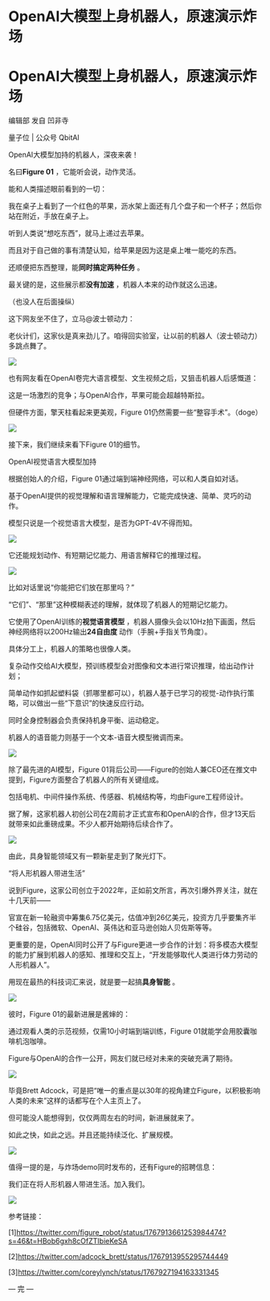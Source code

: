 # OpenAI大模型上身机器人，原速演示炸场

# OpenAI大模型上身机器人，原速演示炸场

编辑部 发自 凹非寺

量子位 | 公众号 QbitAI

OpenAI大模型加持的机器人，深夜来袭！

名曰**Figure 01** ，它能听会说，动作灵活。

能和人类描述眼前看到的一切：

我在桌子上看到了一个红色的苹果，沥水架上面还有几个盘子和一个杯子；然后你站在附近，手放在桌子上。

听到人类说“想吃东西”，就马上递过去苹果。

而且对于自己做的事有清楚认知，给苹果是因为这是桌上唯一能吃的东西。

还顺便把东西整理，能**同时搞定两种任务** 。

最关键的是，这些展示都**没有加速** ，机器人本来的动作就这么迅速。

（也没人在后面操纵）

这下网友坐不住了，立马@波士顿动力：

老伙计们，这家伙是真来劲儿了。咱得回实验室，让以前的机器人（波士顿动力）多跳点舞了。

![](https://inews.gtimg.com/news_bt/OMPNUopyHB2NNcyZrqidueZFjqNoP9p9lPyCc8TNUON_YAA/1000)

也有网友看在OpenAI卷完大语言模型、文生视频之后，又狙击机器人后感慨道：

这是一场激烈的竞争；与OpenAl合作，苹果可能会超越特斯拉。

但硬件方面，擎天柱看起来更美观，Figure 01仍然需要一些“整容手术”。（doge）

![](https://inews.gtimg.com/news_bt/OLGy_C2PKaRW3jfC9zlkHEo4r9-6-53IeCd_Izp1zUYEIAA/1000)

接下来，我们继续来看下Figure 01的细节。

OpenAI视觉语言大模型加持

根据创始人的介绍，Figure 01通过端到端神经网络，可以和人类自如对话。

基于OpenAI提供的视觉理解和语言理解能力，它能完成快速、简单、灵巧的动作。

模型只说是一个视觉语言大模型，是否为GPT-4V不得而知。

![](https://inews.gtimg.com/news_bt/OHzP0hzj7RyALYE30Dz1DJZYalX7HhoJTj19OXmvCSloUAA/1000)

它还能规划动作、有短期记忆能力、用语言解释它的推理过程。

![](https://inews.gtimg.com/news_bt/OjTGtMbWbxV5QTb8ED68u9oe_wdFLre4Fxe2eLKeFHnIQAA/1000)

比如对话里说“你能把它们放在那里吗？”

“它们”、“那里”这种模糊表述的理解，就体现了机器人的短期记忆能力。

它使用了OpenAI训练的**视觉语言模型** ，机器人摄像头会以10Hz拍下画面，然后神经网络将以200Hz输出**24自由度**
动作（手腕+手指关节角度）。

具体分工上，机器人的策略也很像人类。

复杂动作交给AI大模型，预训练模型会对图像和文本进行常识推理，给出动作计划；

简单动作如抓起塑料袋（抓哪里都可以），机器人基于已学习的视觉-动作执行策略，可以做出一些“下意识”的快速反应行动。

同时全身控制器会负责保持机身平衡、运动稳定。

机器人的语音能力则基于一个文本-语音大模型微调而来。

![](https://inews.gtimg.com/news_bt/OsVi1tNmfGbEuXniT41WWbtHjt41-64-rkwH2TaUk4HXIAA/1000)

除了最先进的AI模型，Figure 01背后公司——Figure的创始人兼CEO还在推文中提到，Figure方面整合了机器人的所有关键组成。

包括电机、中间件操作系统、传感器、机械结构等，均由Figure工程师设计。

据了解，这家机器人初创公司在2周前才正式宣布和OpenAI的合作，但才13天后就带来如此重磅成果。不少人都开始期待后续合作了。

![](https://inews.gtimg.com/news_bt/On6mIk_knMu8OEcXDzaEjxzBafpSE0PCuzkaB3YMN3c-sAA/1000)

由此，具身智能领域又有一颗新星走到了聚光灯下。

“将人形机器人带进生活”

说到Figure，这家公司创立于2022年，正如前文所言，再次引爆外界关注，就在十几天前——

官宣在新一轮融资中筹集6.75亿美元，估值冲到26亿美元，投资方几乎要集齐半个硅谷，包括微软、OpenAI、英伟达和亚马逊创始人贝佐斯等等。

更重要的是，OpenAI同时公开了与Figure更进一步合作的计划：将多模态大模型的能力扩展到机器人的感知、推理和交互上，“开发能够取代人类进行体力劳动的人形机器人”。

用现在最热的科技词汇来说，就是要一起搞**具身智能** 。

![](https://inews.gtimg.com/news_bt/OnY5mct7FmN2qzxfB3DRTch7LpWsrJ3a9iK1cmLMg6yJIAA/1000)

彼时，Figure 01的最新进展是酱婶的：

通过观看人类的示范视频，仅需10小时端到端训练，Figure 01就能学会用胶囊咖啡机泡咖啡。

Figure与OpenAI的合作一公开，网友们就已经对未来的突破充满了期待。

![](https://inews.gtimg.com/news_bt/OVNS0s-TXIE11Wliv1ZJcQXT4Nnwx03fFKMImOvex_YioAA/1000)

毕竟Brett Adcock，可是把“唯一的重点是以30年的视角建立Figure，以积极影响人类的未来”这样的话都写在个人主页上了。

但可能没人能想得到，仅仅两周左右的时间，新进展就来了。

如此之快，如此之远。并且还能持续泛化、扩展规模。

![](https://inews.gtimg.com/news_bt/O1YmX9P3CkQYBD3AssP3KdK7_RpXHKFW1RuaGKBX_JSkMAA/1000)

值得一提的是，与炸场demo同时发布的，还有Figure的招聘信息：

我们正在将人形机器人带进生活。加入我们。

![](https://inews.gtimg.com/news_bt/OPTheXM6EZtNpbMLIOmGGeD377SDeCCpFPrz7e8H-r2EYAA/1000)

参考链接：

[1]https://twitter.com/figure_robot/status/1767913661253984474?s=46&t=HBob6gxh8cOfZTIbieKeSA

[2]https://twitter.com/adcock_brett/status/1767913955295744449

[3]https://twitter.com/coreylynch/status/1767927194163331345

— 完 —


